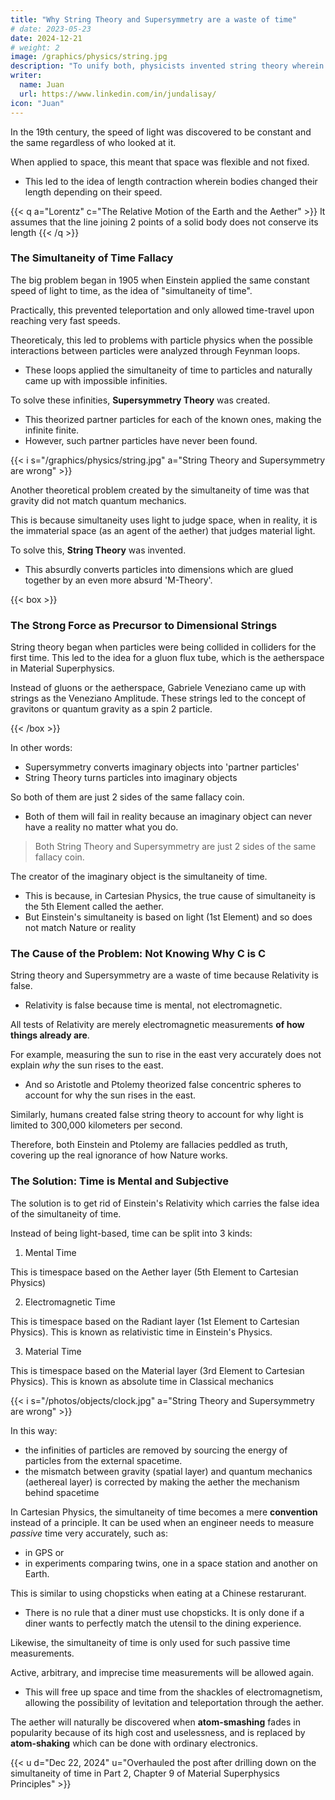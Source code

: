 ```yaml
---
title: "Why String Theory and Supersymmetry are a waste of time"
# date: 2023-05-23
date: 2024-12-21
# weight: 2
image: /graphics/physics/string.jpg
description: "To unify both, physicists invented string theory wherein particles become threads which integrate with the fabric of spacetime."
writer:
  name: Juan
  url: https://www.linkedin.com/in/jundalisay/
icon: "Juan"
---
```




In the 19th century, the speed of light was discovered to be constant and the same regardless of who looked at it. 

When applied to space, this meant that space was flexible and not fixed. 
- This led to the idea of length contraction wherein bodies changed their length depending on their speed. 

{{< q a="Lorentz" c="The Relative Motion of the Earth and the Aether" >}}
It assumes that the line joining 2 points of a solid body does not conserve its length
{{< /q >}}



### The Simultaneity of Time Fallacy

The big problem began in 1905 when Einstein applied the same constant speed of light to time, as the idea of "simultaneity of time".

Practically, this prevented teleportation and only allowed time-travel upon reaching very fast speeds.  

Theoreticaly, this led to problems with particle physics when the possible interactions between particles were analyzed through Feynman loops. 
- These loops applied the simultaneity of time to particles and naturally came up with impossible infinities.  

To solve these infinities, **Supersymmetry Theory** was created. 
- This theorized partner particles for each of the known ones, making the infinite finite. 
- However, such partner particles have never been found.


{{< i s="/graphics/physics/string.jpg" a="String Theory and Supersymmetry are wrong" >}}


Another theoretical problem created by the simultaneity of time was that gravity did not match quantum mechanics. 

This is because simultaneity uses light to judge space, when in reality, it is the immaterial space (as an agent of the aether) that judges material light.

To solve this, **String Theory** was invented.
- This absurdly converts particles into dimensions which are glued together by an even more absurd 'M-Theory'. 

{{< box >}}
### The Strong Force as Precursor to Dimensional Strings

String theory began when particles were being collided in colliders for the first time. This led to the idea for a gluon flux tube, which is the aetherspace in Material Superphysics. 

Instead of gluons or the aetherspace, Gabriele Veneziano came up with strings as the Veneziano Amplitude. These strings led to the concept of gravitons or quantum gravity as a spin 2 particle. 

{{< /box >}}

In other words:
- Supersymmetry converts imaginary objects into 'partner particles'
- String Theory turns particles into imaginary objects

So both of them are just 2 sides of the same fallacy coin.
- Both of them will fail in reality because an imaginary object can never have a reality no matter what you do.

> Both String Theory and Supersymmetry are just 2 sides of the same fallacy coin.

The creator of the imaginary object is the simultaneity of time. 
- This is because, in Cartesian Physics, the true cause of simultaneity is the 5th Element called the aether.
- But Einstein's simultaneity is based on light (1st Element) and so does not match Nature or reality


### The Cause of the Problem: Not Knowing Why C is C


String theory and Supersymmetry are a waste of time because Relativity is false.
- Relativity is false because time is mental, not electromagnetic.

All tests of Relativity are merely electromagnetic measurements **of how things already are**.

For example, measuring the sun to rise in the east very accurately does not explain *why* the sun rises to the east. 
- And so Aristotle and Ptolemy theorized false concentric spheres to account for why the sun rises in the east.

Similarly, humans created false string theory to account for why light is limited to 300,000 kilometers per second.

Therefore, both Einstein and Ptolemy are fallacies peddled as truth, covering up the real ignorance of how Nature works.


### The Solution: Time is Mental and Subjective

The solution is to get rid of Einstein's Relativity which carries the false idea of the simultaneity of time. 

Instead of being light-based, time can be split into 3 kinds:

1. Mental Time

This is timespace based on the Aether layer (5th Element to Cartesian Physics)

2. Electromagnetic Time

This is timespace based on the Radiant layer (1st Element to Cartesian Physics). This is known as relativistic time in Einstein's Physics.

3. Material Time

This is timespace based on the Material layer (3rd Element to Cartesian Physics). This is known as absolute time in  Classical mechanics 

{{< i s="/photos/objects/clock.jpg" a="String Theory and Supersymmetry are wrong" >}}

In this way:
- the infinities of particles are removed by sourcing the energy of particles from the external spacetime. 
- the mismatch between gravity (spatial layer) and quantum mechanics (aethereal layer) is corrected by making the aether the mechanism behind spacetime 


In Cartesian Physics, the simultaneity of time becomes a mere **convention** instead of a principle. It can be used when an engineer needs to measure *passive* time very accurately, such as:
- in GPS or
- in experiments comparing twins, one in a space station and another on Earth. 

This is similar to using chopsticks when eating at a Chinese restarurant.
- There is no rule that a diner must use chopsticks. It is only done if a diner wants to perfectly match the utensil to the dining experience. 

Likewise, the simultaneity of time is only used for such passive time measurements.

Active, arbitrary, and imprecise time measurements will be allowed again. 
- This will free up space and time from the shackles of electromagnetism, allowing the possibility of levitation and teleportation through the aether.    

The aether will naturally be discovered when **atom-smashing** fades in popularity because of its high cost and uselessness, and is replaced by **atom-shaking** which can be done with ordinary electronics. 


{{< u d="Dec 22, 2024" u="Overhauled the post after drilling down on the simultaneity of time in Part 2, Chapter 9 of Material Superphysics Principles" >}}



<!-- a natural symmetry, as polarity, arises from 2 forces, positive and negative, going against each other. This creates vortices in each of the 5 Elements (strong, weak, electromagnetism, spacetime, aether). 

This natural polarity is also seen by Physics. 

The problem is that spacetime and aether are not detectable by instruments which can only detect up to electromagnetism.

This is why dark matter cannot be detected and why SUSY fails.

This is solved by using the mind to detect dark matter and dark energy since the mind is made of aether and is superior to spacetime. This will reveal dark energy and dark matter to be properties of spacetime. 

SUSY then applies to spacetime as clockwise and counterclockwise blackholes as galaxies and quasars respectively. It means there is a right side up in outer space.



Hawking explains that the concept of supersymmetry implies that force and matter are really just 2 facets of the same thing:
- each matter particle, such as a quark, should have a partner force particle.
- each force particle, such as the photon, should have a partner matter particle.

This can solve the problem of infinities: 
- The infinities from closed loops of force particles are positive
- The infinities from closed loops of matter particles are negative

-------

When electrons were first discovered orbiting the nucleus, physicists tried to predict their movements using Newton's Laws as F=m(v2/r).

However, it didn't work. So Einstein tried to use his Special Relativity and it also didn't work.

Niels Bohr solved it by proposing that the electrons followed pre-defined energy levels from the aether. 

This led to Quantum Mechanics for small-scale movements which was based on state-change, in line with Descartes' Physics wherein internal state is the source of movement. This is different from Newtonian Physics where external forces are the cause of movement.

Like Newton, Einstein's General Relativity also believes that movement comes from outside, as external mass that 'warps' spacetime. 

General Relativity, which explains large-scale movements, is thus in opposition to Quantum Mechanics, which explains small-scale movements. 

To unify both, physicists invented string theory wherein particles become threads which integrate with the fabric of spacetime.

In this way, it uses predefined levels, as "dimensions", like Quantum Mechanics in the small-scale, and the arbitrary warping of spacetime in the large scale.


### General Relativity is False

The big problem with this is that General Relativity is a false theory to begin with because it negates the aether by enshrining electromagnetism which is inferior both to the aether and spacetime. 

This makes spacetime arbitrary, leading to make-your-own-spatecimes like Taub-Nut, Godel, DeSitter, etc. 

As a result, General Relativity messes up Quantum Mechanics and renders it forever incomplete. 


This is similar to Ptolemy's geocentric theory which also was accurate and was able to predict the measurements of astronomical bodies. However, it started to collapse when it started to make wrong predictions. 

Nowadays, General Relativity also has wrong predictions such as:
- dark matter, wormholes, and white holes that have never been found
- dark energy which does not have the same dynamics as gravity


String theory is really a Frankenstein theory that creates arbitrary dimensions. This arbitrariness makes it unscientific and untestable.

Descartes' Physics solves this by deleting Einstein's Relativity and replacing it with Poincare's Law of Relativity which is based on state change. 

youtube klka8xfvMDY

It instead proposes that all movement comes internally from the state of the core of a particle, object, planet, or galaxy. 

These states have predefined levels or ranges. The relative interaction of the states creates movement, whether as energy emission or gravitation. It also contracts space and dilates time depending on the relative wave-states.

These pre-defined ranges lead to Francis Bacon Tables. In this way, you don't compute things from scratch. Instead, you get the relevant data, then consult the table. From there, you can make your computations to get more precision. 

The manipulation of wave-states will therefore create anti-gravity and the teleportation of masses, both of which are impossible if you regard movement as coming from the outside.

Instead of arbitrary dimensions, there are 7 dimensions matching the different way the aetherspace can house distinct universes within the multiverse. -->


<!-- Instead of Relativity, length contraction and time dilation are caused by the state of the light or anything electromagnetic as it moves through space.  -->


<!-- It has no effect on inorganic matter whatsoever and only affects eletromagnetic things like satellites, atomic clocks, stars, etc.  -->


<!-- Electrodynamics and mechanics are not in absolute rest. -->

<!-- Motion is always in the movable thing, not in that which moves. -->


<!-- However, Quantum Mechanics this was in disagreement with General Relativity which  

In "The Quantum Theory Of Line-Spectra", 

 Planck introduced the Planck constant which set the minimum measurable value of particles. 

Physicists tried to predict the position of electrons using Newton's laws as F= . This didn't work.

Eisntein tried to solve it by using his Special Relativity. This didn't work either. 

Bohr solved this by throwing away both Newton and Einstein and instead saying  -->